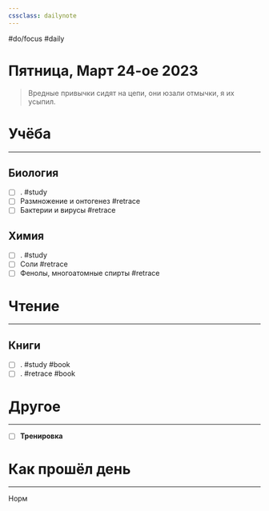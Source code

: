```yaml
---
cssclass: dailynote
---
```

#do/focus #daily
# Пятница,  Март 24-ое 2023
> Вредные привычки сидят на цепи, они юзали отмычки, я их усыпил. 

# Учёба
---
## Биология
- [ ] . #study
- [ ] Размножение и онтогенез #retrace
- [ ] Бактерии и вирусы #retrace 
## Химия
- [ ] . #study 
- [ ] Соли #retrace
- [ ] Фенолы, многоатомные спирты #retrace 
# Чтение
---
## Книги
- [ ] . #study #book
- [ ] . #retrace #book
# Другое
---
- [ ] **Тренировка**

# Как прошёл день
---
Норм